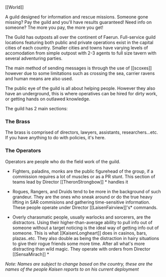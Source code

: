 
[[World]] 

A guild designed for information and rescue missions. Someone gone missing? Pay the guild and you'll have results guaranteed! Need info on someone? The more you pay, the more you get!

The Guild has outposts all over the continent of Faerun. Full-service guild locations featuring both public and private operations exist in the capital cities of each country. Smaller cities and towns have varying levels of accomodation from simple outpost with 2-3 agents to full size tavern with several adventuring parties.

The main method of sending messages is through the use of [[scoxes]] however due to some limitations such as crossing the sea, carrier ravens and human means are also used.

The public eye of the guild is all about helping people. However they also have an underground, this is where operatives can be hired for dirty work, or getting hands on outlawed knowledge.

The guild has 2 main sections:

### The Brass
The brass is comprised of directors, lawyers, assistants, researchers...etc. If you have anything to do with policies, it's here.

### The Operators
Operators are people who do the field work of the guild.

- Fighters, paladins, monks are the public figurehead of the group, if a commission requires a lot of muscles or as a PR stunt. This section of teams lead by Director [[TheronStrongbow]] * handles it

- Rogues, Rangers, and Druids tend to be more in the background of such grandeur. They are the ones who sneak around or do the true heavy lifting in SAR commisions and gathering time-sensitive information. These people operate under Director [[LaisenFairview]]'s* commands.

- Overly charasmatic people, usually warlocks and sorcerers, are the distractors. Using their higher-than-average ability to pull info out of someone without a target noticing is the ideal way of getting info out of someone. This is what [[KaisenLongheart]] does in casinos, bars, plazas..etc. They also double as being the distraction in hairy situations to give their rogue friends some more time. After all what's more distracting than wild magic. They operate with orders from Director [[SensaMirach]] *

*Note: Names are subject to change based on the country, these are the names of the people Kaisen reports to on his current deployment*

